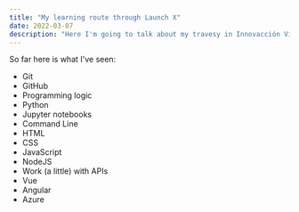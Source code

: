 ```yaml
---
title: "My learning route through Launch X"
date: 2022-03-07
description: "Here I'm going to talk about my travesy in Innovacción Virtual's Launch X"
---
```


So far here is what I've seen:

- Git
- GitHub
- Programming logic
- Python
- Jupyter notebooks
- Command Line
- HTML
- CSS
- JavaScript
- NodeJS
- Work (a little) with APIs
- Vue
- Angular
- Azure
